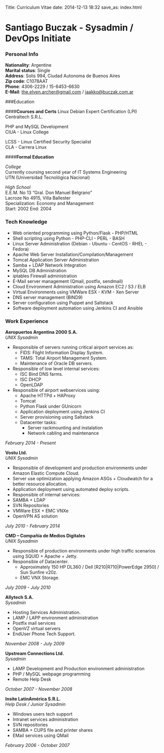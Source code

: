 Title: Curriculum Vitae
date: 2014-12-13 18:32
save_as: index.html

# Santiago Buczak - Sysadmin / DevOps Initiate

### Personal Info
  **Nationality**: Argentine  
  **Marital status**: Single  
  **Address**: Solis 994, Ciudad Autonoma de Buenos Aires  
  **Zip code**: C1078AAT  
  **Phone**: 4306-2229 / 15-6453-6630  
  **E-Mail**: the.elven.archer@gmail.com / jaakko@buczak.com.ar  
  
  
###Education
  
####**Courses and Certs**
  Linux Debian Expert Certification (LPI)  
  Centraltech S.R.L.  

  PHP and MySQL Development  
  CIUA - Linux College  

  LCSS - Linux Certified Security Specialist  
  CLA - Carrera Linux  

####**Formal Education** 

  _College_  
  Currently coursing second year of IT Systems Engineering  
  UTN (Universidad Tecnológica Nacional)  

  _High School_  
  E.E.M. No 13 “Gral. Don Manuel Belgrano”  
  Lacroze No 4915, Villa Ballester  
  Specialization: Economy and Management  
  Start: 2002  End: 2004  

### Tech Knowledge
  - Web oriented programming using Python/Flask - PHP/HTML  
  - Shell scripting using Python - PHP-CLI - PERL - BASH  
  - Linux Server Administration (Debian - Ubuntu - CentOS - RHEL - Fedora)  
  - Apache Web Server Installation/Compilation/Management  
  - Tomcat Application Server Administration  
  - Samba + LDAP Network Integration  
  - MySQL DB Administration  
  - iptables Firewall administration  
  - E-Mail server management (Qmail, postfix, sendmail)  
  - Cloud Environment Administration using Amazon EC2 / S3 / ELB  
  - Virtual Environments using VMWare ESX - KVM - Xen Server  
  - DNS server management (BIND9)  
  - Server configuration using Puppet and Saltstack  
  - Software deployment automation using Jenkins CI and Ansible  

### Work Experience
**Aeropuertos Argentina 2000 S.A.**  
_UNIX Sysadmin_  

  - Responsible of servers running critical airport services as:  
    + FIDS: Flight Information Display System.  
    + TAMS: Total Airport Management System.  
    + Maintenance of Oracle DB servers.  
  - Responsible of low level internal services:  
    + ISC Bind DNS farms.  
    + ISC DHCP  
    + OpenLDAP  
  - Responsible of airport webservices using:  
    + Apache HTTPd + HAProxy  
    + Tomcat  
    + Python Flask under GUnicorn  
    + Application deployment using Jenkins CI  
    + Server provisioning using Saltstack  
    + Datacenter tasks:  
        - Server rack­mounting and instalation  
        - Network cabling and maintenance  

_February 2014 - Present_  

**Vostu Ltd.**  
_UNIX Sysadmin_  

  - Responsible of development and production environments under Amazon Elastic Compute Cloud.  
  - Server use optimization applying Amazon ASGs + Cloudwatch for a better resource allocation.  
  - Application deployment using automated deploy scripts.  
  - Responsible of internal services:  
  - SAMBA + LDAP  
  - SVN Repositories  
  - VMWare ESX + EMC VNXe  
  - OpenVPN AS solution  

_July 2010 - February 2014_  

**CMD – Compañía de Medios Digitales**  
_UNIX Sysadmin_  

  - Responsible of production environments under high traffic scenarios using SQUID + Apache + Jetty.  
  - Responsible of Datacenter.  
    + Approximately 150 HP DL360 / Dell [R210|R710|PowerEdge 2950] / Sun Sunfire v20z.  
    + EMC VNX Storage.  

_July 2009 - July 2010_  

**Allytech S.A.**  
_Sysadmin_  

  - Hosting Services Administration.  
  - LAMP / LAPP environment administration  
  - Postfix mail services  
  - OpenVZ virtual servers  
  - End­User Phone Tech Support.  

_November 2008 - July 2009_  

**Upstream Connections Ltd.**  
_Sysadmin_  

  - LAMP Development and Production environment administration  
  - PHP / MySQL webpage programming  
  - Remote Help Desk  

_October 2007 - November 2008_  

**Insite Latin­América S.R.L.**  
_Help Desk / Junior Sysadmin_  

  - Windows users tech support  
  - Intranet services administration  
  - SVN repositories  
  - SAMBA + CUPS file and printer shares  
  - E­Mail services using QMail  

_February 2006 - October 2007_  

